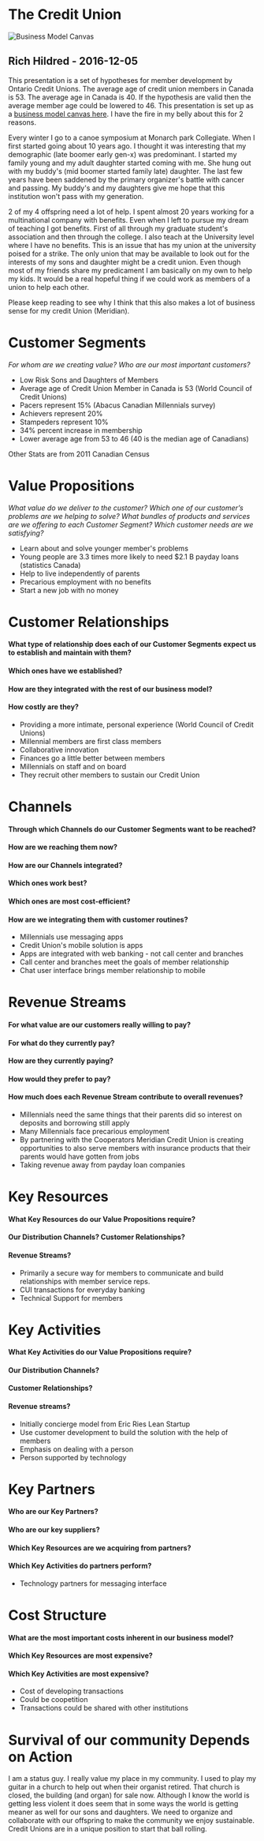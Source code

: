 # The Credit Union

![Business Model Canvas](https://upload.wikimedia.org/wikipedia/commons/thumb/1/10/Business_Model_Canvas.png/640px-Business_Model_Canvas.png "Business Model Canvas")

## Rich Hildred - 2016-12-05

This presentation is a set of hypotheses for member development by Ontario Credit Unions. The average age of credit union members in Canada is 53. The average age in Canada is 40. If the hypothesis are valid then the average member age could be lowered to 46. This presentation is set up as a [business model canvas here](https://salesucation.github.io/business-model-canvas-credit-unions/). I have the fire in my belly about this for 2 reasons.

Every winter I go to a canoe symposium at Monarch park Collegiate. When I first started going about 10 years ago. I thought it was interesting that my demographic (late boomer early gen-x) was predominant. I started my family young and my adult daughter started coming with me. She hung out with my buddy's (mid boomer started family late) daughter. The last few years have been saddened by the primary organizer's battle with cancer and passing. My buddy's and my daughters give me hope that this institution won't pass with my generation.

2 of my 4 offspring need a lot of help. I spent almost 20 years working for a multinational company with benefits. Even when I left to pursue my dream of teaching I got benefits. First of all through my graduate student's association and then through the college. I also teach at the University level where I have no benefits. This is an issue that has my union at the university poised for a strike. The only union that may be available to look out for the interests of my sons and daughter might be a credit union. Even though most of my friends share my predicament I am basically on my own to help my kids. It would be a real hopeful thing if we could work as members of a union to help each other.

Please keep reading to see why I think that this also makes a lot of business sense for my credit Union (Meridian).

# Customer Segments
*For whom are we creating value?*
*Who are our most important customers?*

* Low Risk Sons and Daughters of Members
* Average age of Credit Union Member in Canada is 53 (World Council of Credit Unions)
* Pacers represent 15% (Abacus Canadian Millennials survey)
* Achievers represent 20%
* Stampeders represent 10%
* 34% percent increase in membership
* Lower average age from 53 to 46 (40 is the median age of Canadians)

Other Stats are from 2011 Canadian Census

# Value Propositions
*What value do we deliver to the customer?*
*Which one of our customer’s problems are we helping to solve?*
*What bundles of products and services are we offering to each Customer Segment?*
*Which customer needs are we satisfying?*
* Learn about and solve younger member's problems
* Young people are 3.3 times more likely to need $2.1 B payday loans (statistics Canada)
* Help to live independently of parents
* Precarious employment with no benefits
* Start a new job with no money

# Customer Relationships
#### What type of relationship does each of our Customer Segments expect us to establish and maintain with them?
#### Which ones have we established?
#### How are they integrated with the rest of our business model?
#### How costly are they?
* Providing a more intimate, personal experience (World Council of Credit Unions)
* Millennial members are first class members
* Collaborative innovation
* Finances go a little better between members
* Millennials on staff and on board
* They recruit other members to sustain our Credit Union

# Channels
#### Through which Channels do our Customer Segments want to be reached?
#### How are we reaching them now?
#### How are our Channels integrated?
#### Which ones work best?
#### Which ones are most cost-efficient?
#### How are we integrating them with customer routines?
* Millennials use messaging apps
* Credit Union's mobile solution is apps
* Apps are integrated with web banking - not call center and branches
* Call center and branches meet the goals of member relationship
* Chat user interface brings member relationship to mobile

# Revenue Streams
#### For what value are our customers really willing to pay?
#### For what do they currently pay?
#### How are they currently paying?
#### How would they prefer to pay?
#### How much does each Revenue Stream contribute to overall revenues?
* Millennials need the same things that their parents did so interest on deposits and borrowing still apply
* Many Millennials face precarious employment
* By partnering with the Cooperators Meridian Credit Union is creating opportunities to also serve members with insurance products that their parents would have gotten from jobs
* Taking revenue away from payday loan companies

# Key Resources
#### What Key Resources do our Value Propositions require?
#### Our Distribution Channels? Customer Relationships?
#### Revenue Streams?
* Primarily a secure way for members to communicate and build relationships with member service reps.
* CUI transactions for everyday banking
* Technical Support for members

# Key Activities
#### What Key Activities do our Value Propositions require?
#### Our Distribution Channels?
#### Customer Relationships?
#### Revenue streams?
* Initially concierge model from Eric Ries Lean Startup
* Use customer development to build the solution with the help of members
* Emphasis on dealing with a person
* Person supported by technology

# Key Partners
#### Who are our Key Partners?
#### Who are our key suppliers?
#### Which Key Resources are we acquiring from partners?
#### Which Key Activities do partners perform?
* Technology partners for messaging interface

# Cost Structure
#### What are the most important costs inherent in our business model?
#### Which Key Resources are most expensive?
#### Which Key Activities are most expensive?
* Cost of developing transactions
* Could be coopetition
* Transactions could be shared with other institutions

# Survival of our community Depends on Action

I am a status guy. I really value my place in my community. I used to play my guitar in a church to help out when their organist retired. That church is closed, the building (and organ) for sale now. Although I know the world is getting less violent it does seem that in some ways the world is getting meaner as well for our sons and daughters. We need to organize and collaborate with our offspring to make the community we enjoy sustainable. Credit Unions are in a unique position to start that ball rolling.
